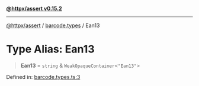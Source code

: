 [**@httpx/assert v0.15.2**](../../README.md)

***

[@httpx/assert](../../README.md) / [barcode.types](../README.md) / Ean13

# Type Alias: Ean13

> **Ean13** = `string` & `WeakOpaqueContainer`\<`"Ean13"`\>

Defined in: [barcode.types.ts:3](https://github.com/belgattitude/httpx/blob/b6bd279cf69f2d17f3ec46e9618a31cb72744279/packages/assert/src/barcode.types.ts#L3)
